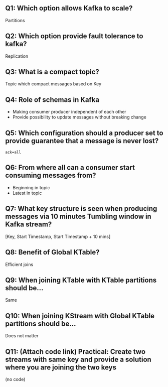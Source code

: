 ## **Q1**: Which option allows Kafka to scale?

Partitions

## **Q2**: Which option provide fault tolerance to kafka?

Replication

## **Q3**: What is a compact topic?

Topic which compact messages based on Key

## **Q4**: Role of schemas in Kafka

* Making consumer producer independent of each other
* Provide possibility to update messages without breaking change

## **Q5**: Which configuration should a producer set to provide guarantee that a message is never lost?

`ack=all`

## **Q6**: From where all can a consumer start consuming messages from?

* Beginning in topic
* Latest in topic

## **Q7**: What key structure is seen when producing messages via 10 minutes Tumbling window in Kafka stream?

[Key, Start Timestamp, Start Timestamp + 10 mins]

## **Q8**: Benefit of Global KTable?

Efficient joins

## **Q9**: When joining KTable with KTable partitions should be...

Same

## **Q10**: When joining KStream with Global KTable partitions should be...

Does not matter

## **Q11**: (Attach code link) Practical: Create two streams with same key and provide a solution where you are joining the two keys

(no code)
